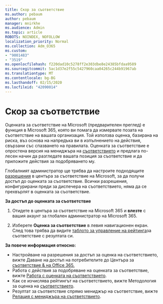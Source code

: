 ```yaml
---
title: Скор за съответствие
ms.author: pebaum
author: pebaum
manager: mnirkhe
ms.audience: Admin
ms.topic: article
ROBOTS: NOINDEX, NOFOLLOW
localization_priority: Normal
ms.collection: Adm_O365
ms.custom:
- "9001483"
- "3519"
ms.openlocfilehash: f220dad10c5278ff2e303dbe8e24385bfdaa9589
ms.sourcegitcommit: 5ac1d37e2f55c5427960caa04265c244b91967ab
ms.translationtype: MT
ms.contentlocale: bg-BG
ms.lasthandoff: 02/15/2020
ms.locfileid: "42090014"
---
```

# <a name="compliance-score"></a>Скор за съответствие

Оценката за съответствие на Microsoft (предварителен преглед) е функция в Microsoft 365, която ви помага да измервате позата на съответствие на вашата организация. Той използва оценка, базирана на риска, въз основа на напредъка ви в изпълнението на действия, свързани със спазването на правилата.   Оценката за съответствие е опростена версия на мениджъра на [съответствието](https://docs.microsoft.com/en-us/microsoft-365/compliance/compliance-manager-overview) и предлага по-лесен начин да разгледате вашата позиция за съответствие и да приложите действия за подобряването му. 

Глобалният администратор ще трябва да настроите подходящите [разрешения](https://docs.microsoft.com/en-us/microsoft-365/security/office-365-security/permissions-in-the-security-and-compliance-center) в центъра за съответствие на Microsoft, за да получи достъп до оценката за съответствие.  Всички разрешения, конфигурирани преди за диспечера на съответствието, няма да се прехвърлят в оценката за съответствие.

**За достъп до оценката за съответствие**

1. Отидете в центъра за съответствие на Microsoft 365 и **влезте** с вашия акаунт за глобален администратор на Microsoft 365.

2. Изберете **Оценка за съответствие** в левия навигационен екран. След това трябва да видите [таблото за управление на рейтинга](https://docs.microsoft.com/en-us/microsoft-365/compliance/compliance-score-setup#understand-the-compliance-score-dashboard)за съответствие с резултата си.
 

**За повече информация относно:**

- Настройване на разрешения за достъп за оценка на съответствието, вижте Даване на достъп на потребителите до Центъра за [съответствие & на Office 365.](https://docs.microsoft.com/en-us/microsoft-365/security/office-365-security/grant-access-to-the-security-and-compliance-center)
- Работа с действия за подобряване на оценката за съответствие, вижте [Работа с оценката на съответствието](https://docs.microsoft.com/en-us/microsoft-365/compliance/working-with-compliance-score).
- Как се изчислява рейтингът на съответствието, вижте Методология за оценка на [съответствието](https://docs.microsoft.com/en-us/microsoft-365/compliance/compliance-score-methodology).
- Резултат за съответствие спрямо мениджър на съответствие, вижте [Релация с мениджъра на съответствието](https://docs.microsoft.com/en-us/microsoft-365/compliance/compliance-score#relationship-to-compliance-manager).

